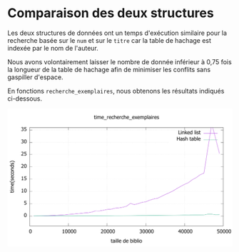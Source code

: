# Comparaison des deux structures



Les deux structures de données ont un temps d'exécution similaire pour la recherche basée sur le `num` et sur le `titre` car la table de hachage est indexée par le nom de l'auteur.

Nous avons volontairement laisser le nombre de donnée inférieur à 0,75 fois la longueur de la table de hachage afin de minimiser les conflits sans gaspiller d'espace.

En fonctions  `recherche_exemplaires`, nous obtenons les résultats indiqués ci-dessous.

![time](time.svg)

